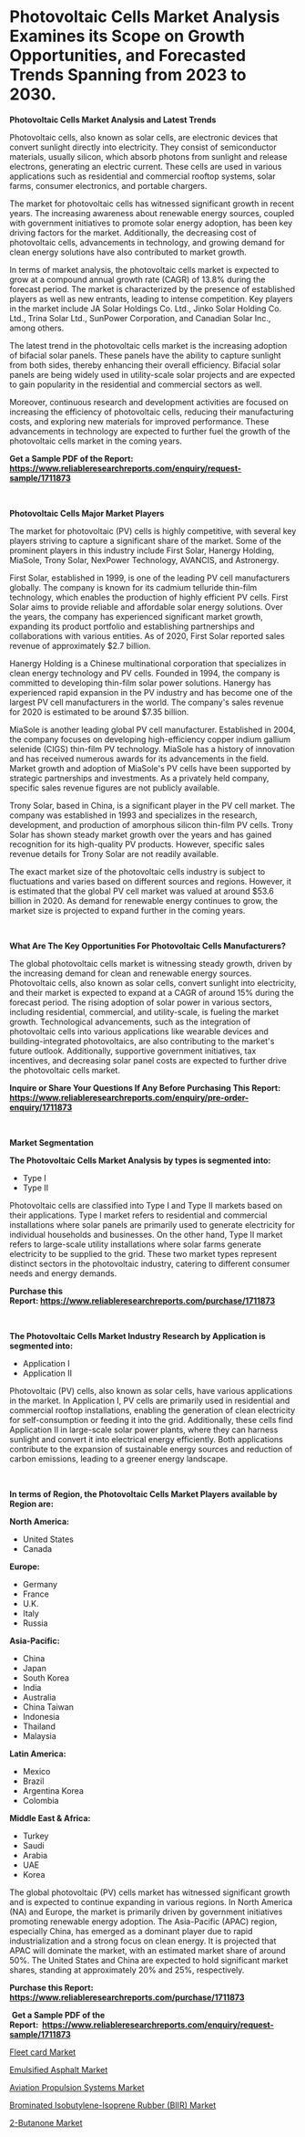 <p><h1>Photovoltaic Cells Market Analysis Examines its Scope on Growth Opportunities, and Forecasted Trends Spanning from 2023 to 2030.</h1></p><p><strong>Photovoltaic Cells Market Analysis and Latest Trends</strong></p>
<p><p>Photovoltaic cells, also known as solar cells, are electronic devices that convert sunlight directly into electricity. They consist of semiconductor materials, usually silicon, which absorb photons from sunlight and release electrons, generating an electric current. These cells are used in various applications such as residential and commercial rooftop systems, solar farms, consumer electronics, and portable chargers.</p><p>The market for photovoltaic cells has witnessed significant growth in recent years. The increasing awareness about renewable energy sources, coupled with government initiatives to promote solar energy adoption, has been key driving factors for the market. Additionally, the decreasing cost of photovoltaic cells, advancements in technology, and growing demand for clean energy solutions have also contributed to market growth.</p><p>In terms of market analysis, the photovoltaic cells market is expected to grow at a compound annual growth rate (CAGR) of 13.8% during the forecast period. The market is characterized by the presence of established players as well as new entrants, leading to intense competition. Key players in the market include JA Solar Holdings Co. Ltd., Jinko Solar Holding Co. Ltd., Trina Solar Ltd., SunPower Corporation, and Canadian Solar Inc., among others.</p><p>The latest trend in the photovoltaic cells market is the increasing adoption of bifacial solar panels. These panels have the ability to capture sunlight from both sides, thereby enhancing their overall efficiency. Bifacial solar panels are being widely used in utility-scale solar projects and are expected to gain popularity in the residential and commercial sectors as well.</p><p>Moreover, continuous research and development activities are focused on increasing the efficiency of photovoltaic cells, reducing their manufacturing costs, and exploring new materials for improved performance. These advancements in technology are expected to further fuel the growth of the photovoltaic cells market in the coming years.</p></p>
<p><strong>Get a Sample PDF of the Report:&nbsp; <a href="https://www.reliableresearchreports.com/enquiry/request-sample/1711873">https://www.reliableresearchreports.com/enquiry/request-sample/1711873</a></strong></p>
<p>&nbsp;</p>
<p><strong>Photovoltaic Cells Major Market Players</strong></p>
<p><p>The market for photovoltaic (PV) cells is highly competitive, with several key players striving to capture a significant share of the market. Some of the prominent players in this industry include First Solar, Hanergy Holding, MiaSole, Trony Solar, NexPower Technology, AVANCIS, and Astronergy. </p><p>First Solar, established in 1999, is one of the leading PV cell manufacturers globally. The company is known for its cadmium telluride thin-film technology, which enables the production of highly efficient PV cells. First Solar aims to provide reliable and affordable solar energy solutions. Over the years, the company has experienced significant market growth, expanding its product portfolio and establishing partnerships and collaborations with various entities. As of 2020, First Solar reported sales revenue of approximately $2.7 billion.</p><p>Hanergy Holding is a Chinese multinational corporation that specializes in clean energy technology and PV cells. Founded in 1994, the company is committed to developing thin-film solar power solutions. Hanergy has experienced rapid expansion in the PV industry and has become one of the largest PV cell manufacturers in the world. The company's sales revenue for 2020 is estimated to be around $7.35 billion.</p><p>MiaSole is another leading global PV cell manufacturer. Established in 2004, the company focuses on developing high-efficiency copper indium gallium selenide (CIGS) thin-film PV technology. MiaSole has a history of innovation and has received numerous awards for its advancements in the field. Market growth and adoption of MiaSole's PV cells have been supported by strategic partnerships and investments. As a privately held company, specific sales revenue figures are not publicly available.</p><p>Trony Solar, based in China, is a significant player in the PV cell market. The company was established in 1993 and specializes in the research, development, and production of amorphous silicon thin-film PV cells. Trony Solar has shown steady market growth over the years and has gained recognition for its high-quality PV products. However, specific sales revenue details for Trony Solar are not readily available.</p><p>The exact market size of the photovoltaic cells industry is subject to fluctuations and varies based on different sources and regions. However, it is estimated that the global PV cell market was valued at around $53.6 billion in 2020. As demand for renewable energy continues to grow, the market size is projected to expand further in the coming years.</p></p>
<p>&nbsp;</p>
<p><strong>What Are The Key Opportunities For Photovoltaic Cells Manufacturers?</strong></p>
<p><p>The global photovoltaic cells market is witnessing steady growth, driven by the increasing demand for clean and renewable energy sources. Photovoltaic cells, also known as solar cells, convert sunlight into electricity, and their market is expected to expand at a CAGR of around 15% during the forecast period. The rising adoption of solar power in various sectors, including residential, commercial, and utility-scale, is fueling the market growth. Technological advancements, such as the integration of photovoltaic cells into various applications like wearable devices and building-integrated photovoltaics, are also contributing to the market's future outlook. Additionally, supportive government initiatives, tax incentives, and decreasing solar panel costs are expected to further drive the photovoltaic cells market.</p></p>
<p><strong>Inquire or Share Your Questions If Any Before Purchasing This Report: <a href="https://www.reliableresearchreports.com/enquiry/pre-order-enquiry/1711873">https://www.reliableresearchreports.com/enquiry/pre-order-enquiry/1711873</a></strong></p>
<p>&nbsp;</p>
<p><strong>Market Segmentation</strong></p>
<p><strong>The Photovoltaic Cells Market Analysis by types is segmented into:</strong></p>
<p><ul><li>Type I</li><li>Type II</li></ul></p>
<p><p>Photovoltaic cells are classified into Type I and Type II markets based on their applications. Type I market refers to residential and commercial installations where solar panels are primarily used to generate electricity for individual households and businesses. On the other hand, Type II market refers to large-scale utility installations where solar farms generate electricity to be supplied to the grid. These two market types represent distinct sectors in the photovoltaic industry, catering to different consumer needs and energy demands.</p></p>
<p><strong>Purchase this Report:&nbsp;<a href="https://www.reliableresearchreports.com/purchase/1711873">https://www.reliableresearchreports.com/purchase/1711873</a></strong></p>
<p>&nbsp;</p>
<p><strong>The Photovoltaic Cells Market Industry Research by Application is segmented into:</strong></p>
<p><ul><li>Application I</li><li>Application II</li></ul></p>
<p><p>Photovoltaic (PV) cells, also known as solar cells, have various applications in the market. In Application I, PV cells are primarily used in residential and commercial rooftop installations, enabling the generation of clean electricity for self-consumption or feeding it into the grid. Additionally, these cells find Application II in large-scale solar power plants, where they can harness sunlight and convert it into electrical energy efficiently. Both applications contribute to the expansion of sustainable energy sources and reduction of carbon emissions, leading to a greener energy landscape.</p></p>
<p>&nbsp;</p>
<p><strong>In terms of Region, the Photovoltaic Cells Market Players available by Region are:</strong></p>
<p>
    <p> <strong> North America: </strong>
        <ul>
            <li>United States</li>
            <li>Canada</li>
        </ul>
        </p> 
    <p> <strong> Europe: </strong>
        <ul>
            <li>Germany</li>
            <li>France</li>
            <li>U.K.</li>
            <li>Italy</li>
            <li>Russia</li>
        </ul>
        </p> 
    <p> <strong> Asia-Pacific: </strong>
        <ul>
            <li>China</li>
            <li>Japan</li>
            <li>South Korea</li>
            <li>India</li>
            <li>Australia</li>
            <li>China Taiwan</li>
            <li>Indonesia</li>
            <li>Thailand</li>
            <li>Malaysia</li>
        </ul>
        </p> 
    <p> <strong> Latin America: </strong>
        <ul>
            <li>Mexico</li>
            <li>Brazil</li>
            <li>Argentina Korea</li>
            <li>Colombia</li>
        </ul>
        </p> 
    <p> <strong> Middle East & Africa: </strong>
        <ul>
            <li>Turkey</li>
            <li>Saudi</li>
            <li>Arabia</li>
            <li>UAE</li>
            <li>Korea</li>
        </ul>
    </p>
    </p>
<p><p>The global photovoltaic (PV) cells market has witnessed significant growth and is expected to continue expanding in various regions. In North America (NA) and Europe, the market is primarily driven by government initiatives promoting renewable energy adoption. The Asia-Pacific (APAC) region, especially China, has emerged as a dominant player due to rapid industrialization and a strong focus on clean energy. It is projected that APAC will dominate the market, with an estimated market share of around 50%. The United States and China are expected to hold significant market shares, standing at approximately 20% and 25%, respectively.</p></p>
<p><strong>Purchase this Report: <a href="https://www.reliableresearchreports.com/purchase/1711873">https://www.reliableresearchreports.com/purchase/1711873</a></strong></p>
<p>&nbsp;<strong>Get a Sample PDF of the Report:&nbsp;&nbsp;<a href="https://www.reliableresearchreports.com/enquiry/request-sample/1711873">https://www.reliableresearchreports.com/enquiry/request-sample/1711873</a></strong></p>
<p><strong></strong></p>
<p><p><a href="https://medium.com/@ollierippin/fleet-card-market-size-market-outlook-and-market-forecast-2023-to-2030-a10b06a4347c">Fleet card Market</a></p><p><a href="https://medium.com/@efrenmuller/emulsified-asphalt-market-outlook-industry-overview-and-forecast-2023-to-2030-5e11928d7e8e">Emulsified Asphalt Market</a></p><p><a href="https://github.com/NorbertYates/Market-Research-Report-List-2/blob/main/aviation-propulsion-systems-market.md">Aviation Propulsion Systems Market</a></p><p><a href="https://medium.com/@danesanford_55006/brominated-isobutylene-isoprene-rubber-biir-market-focuses-on-market-share-size-and-projected-62d046da47a3">Brominated Isobutylene-Isoprene Rubber (BIIR) Market</a></p><p><a href="https://medium.com/@jettiejohns/2-butanone-market-trends-forecast-and-competitive-analysis-to-2030-33a7fc726646">2-Butanone Market</a></p></p>